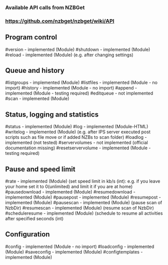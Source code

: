 ### Available API calls from NZBGet
### https://github.com/nzbget/nzbget/wiki/API
## Program control
#version                             - implemented (Module)
#shutdown                            - implemented (Module)
#reload                              - implemented (Module) (e.g. after changing settings)

## Queue and history
#listgroups                          - implemented (Module)
#listfiles                           - implemented (Module - no import)
#history                             - implemented (Module - no import)
#append                              - implemented (Module - testing required)
#editqueue                           - not implemented
#scan                                - implemented (Module)

## Status, logging and statistics
#status                             - implemented  (Module)
#log                                - implemented  (Module-HTML)
#writelog                           - implemented  (Module) (e.g. after IPS server executed post scripts such as file move or if added NZBs to scan folder)
#loadlog                            - implemented  (not tested)
#servervolumes                      - not implemented (official documentation missing)
#resetservervolume                  - implemented (Module - testing required)

## Pause and speed limit
#rate                               - implemented (Module) (set speed limit in kb/s (int): e.g. if you leave your home set it to 0(unlimited) and limit it if you are at home)
#pausedownload                      - implemented (Module)
#resumedownload                     - implemented (Module)
#pausepost                          - implemented (Module)
#resumepost                         - implemented (Module)
#pausescan                          - implemented (Module) (pause scan of NzbDir)
#resumescan                         - implemented (Module) (resume scan of NzbDir)
#scheduleresume                     - implemented (Module) (schedule to resume all activities after specified seconds (int)

## Configuration
#config                             - implemented (Module - no import)
#loadconfig                         - implemented (Module)
#saveconfig                         - implemented (Module)
#configtemplates                    - implemented (Module)